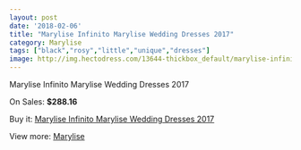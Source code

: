 ```yaml
---
layout: post
date: '2018-02-06'
title: "Marylise Infinito Marylise Wedding Dresses 2017"
category: Marylise
tags: ["black","rosy","little","unique","dresses"]
image: http://img.hectodress.com/13644-thickbox_default/marylise-infinito-marylise-wedding-dresses-2013.jpg
---
```

Marylise Infinito Marylise Wedding Dresses 2017

On Sales: **$288.16**
<a href="https://www.hectodress.com/marylise/6618-marylise-infinito-marylise-wedding-dresses-2013.html"><amp-img layout="responsive" width="600" height="600" src="//img.hectodress.com/13644-thickbox_default/marylise-infinito-marylise-wedding-dresses-2013.jpg" alt="Marylise Infinito Marylise Wedding Dresses 2017 0" /></a>
<a href="https://www.hectodress.com/marylise/6618-marylise-infinito-marylise-wedding-dresses-2013.html"><amp-img layout="responsive" width="600" height="600" src="//img.hectodress.com/13645-thickbox_default/marylise-infinito-marylise-wedding-dresses-2013.jpg" alt="Marylise Infinito Marylise Wedding Dresses 2017 1" /></a>

Buy it: [Marylise Infinito Marylise Wedding Dresses 2017](https://www.hectodress.com/marylise/6618-marylise-infinito-marylise-wedding-dresses-2013.html "Marylise Infinito Marylise Wedding Dresses 2017")

View more: [Marylise](https://www.hectodress.com/113-marylise "Marylise")